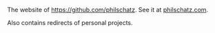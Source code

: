 The website of <https://github.com/philschatz>. See it at [philschatz.com](http://philschatz.com).

Also contains redirects of personal projects.
